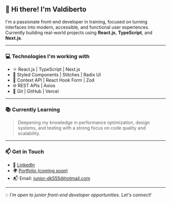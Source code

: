 ## 👋 Hi there! I'm Valdiberto

I'm a passionate front-end developer in training, focused on turning interfaces into modern, accessible, and functional user experiences.  
Currently building real-world projects using **React.js**, **TypeScript**, and **Next.js**.

---

### 💻 Technologies I'm working with

- ⚛️ React.js | TypeScript | Next.js  
- 💅 Styled Components | Stitches | Radix UI  
- 🧩 Context API | React Hook Form | Zod  
- 🌐 REST APIs | Axios  
- 🔧 Git | GitHub | Vercel  


---

### 📚 Currently Learning

> Deepening my knowledge in performance optimization, design systems, and testing with a strong focus on code quality and scalability.

---

### 📫 Get in Touch

- 💼 [LinkedIn](https://www.linkedin.com/in/valdiberto/)  
- 🌍 [Portfolio (coming soon)]()  
- 📬 Email: junior-dk555@hotmail.com

---

💡 *I'm open to junior front-end developer opportunities. Let's connect!*
